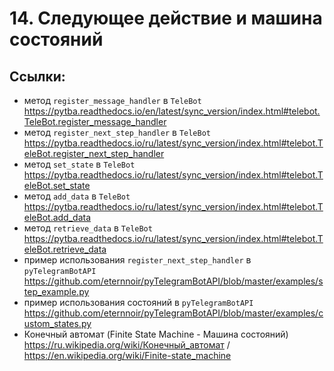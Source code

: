 # 14. Следующее действие и машина состояний

## Ссылки:
- метод `register_message_handler` в `TeleBot` https://pytba.readthedocs.io/en/latest/sync_version/index.html#telebot.TeleBot.register_message_handler
- метод `register_next_step_handler` в `TeleBot` https://pytba.readthedocs.io/ru/latest/sync_version/index.html#telebot.TeleBot.register_next_step_handler
- метод `set_state` в `TeleBot` https://pytba.readthedocs.io/ru/latest/sync_version/index.html#telebot.TeleBot.set_state
- метод `add_data` в `TeleBot` https://pytba.readthedocs.io/ru/latest/sync_version/index.html#telebot.TeleBot.add_data
- метод `retrieve_data` в `TeleBot` https://pytba.readthedocs.io/ru/latest/sync_version/index.html#telebot.TeleBot.retrieve_data
- пример использования `register_next_step_handler` в `pyTelegramBotAPI` https://github.com/eternnoir/pyTelegramBotAPI/blob/master/examples/step_example.py
- пример использования состояний в `pyTelegramBotAPI` https://github.com/eternnoir/pyTelegramBotAPI/blob/master/examples/custom_states.py
- Конечный автомат (Finite State Machine - Машина состояний) https://ru.wikipedia.org/wiki/Конечный_автомат / https://en.wikipedia.org/wiki/Finite-state_machine

